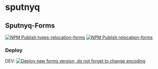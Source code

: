 # sputnyq

## Sputnyq-Forms
[![NPM Publish types-relocation-forms](https://github.com/mee3003/types-relocation-forms/actions/workflows/npm-publish.yml/badge.svg?branch=main)](https://github.com/mee3003/types-relocation-forms/actions/workflows/npm-publish.yml) [![NPM Publish relocation-forms](https://github.com/mee3003/relocation-forms/actions/workflows/npm-publish.yml/badge.svg)](https://github.com/mee3003/relocation-forms/actions/workflows/npm-publish.yml)

### Deploy
DEV: [![Deploy new forms version, do not forget to change encoding](https://github.com/mee3003/sputnik-forms/actions/workflows/build-upload.yml/badge.svg?branch=DEV)](https://github.com/mee3003/sputnik-forms/actions/workflows/build-upload.yml)
